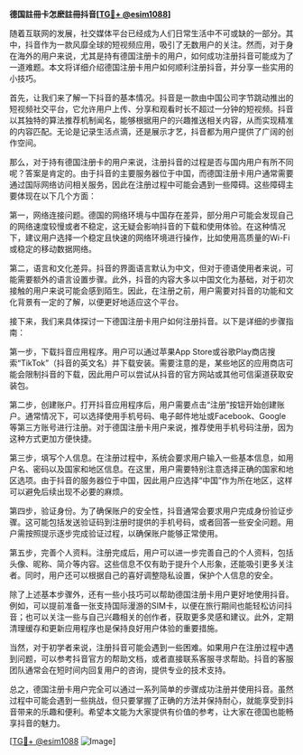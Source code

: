 **德国註冊卡怎麽註冊抖音[[TG💪+ @esim1088](https://t.me/s/esim1088)]**

随着互联网的发展，社交媒体平台已经成为人们日常生活中不可或缺的一部分。其中，抖音作为一款风靡全球的短视频应用，吸引了无数用户的关注。然而，对于身在海外的用户来说，尤其是持有德国注册卡的用户，如何成功注册抖音可能成为了一道难题。本文将详细介绍德国注册卡用户如何顺利注册抖音，并分享一些实用的小技巧。

首先，让我们来了解一下抖音的基本情况。抖音是一款由中国公司字节跳动推出的短视频社交平台，它允许用户上传、分享和观看时长不超过一分钟的短视频。抖音以其独特的算法推荐机制闻名，能够根据用户的兴趣推送相关内容，从而实现精准的内容匹配。无论是记录生活点滴，还是展示才艺，抖音都为用户提供了广阔的创作空间。

那么，对于持有德国注册卡的用户来说，注册抖音的过程是否与国内用户有所不同呢？答案是肯定的。由于抖音的主要服务器位于中国，而德国注册卡用户通常需要通过国际网络访问相关服务，因此在注册过程中可能会遇到一些障碍。这些障碍主要体现在以下几个方面：

第一，网络连接问题。德国的网络环境与中国存在差异，部分用户可能会发现自己的网络速度较慢或者不稳定，这无疑会影响抖音的下载和使用体验。在这种情况下，建议用户选择一个稳定且快速的网络环境进行操作，比如使用高质量的Wi-Fi或稳定的移动数据网络。

第二，语言和文化差异。抖音的界面语言默认为中文，但对于德语使用者来说，可能需要额外的语言设置步骤。此外，抖音的内容大多以中国文化为基础，对于初次接触的用户来说可能会感到陌生。因此，在注册之前，用户需要对抖音的功能和文化背景有一定的了解，以便更好地适应这个平台。

接下来，我们来具体探讨一下德国注册卡用户如何注册抖音。以下是详细的步骤指南：

第一步，下载抖音应用程序。用户可以通过苹果App Store或谷歌Play商店搜索“TikTok”（抖音的英文名）并下载安装。需要注意的是，某些地区的应用商店可能会限制抖音的下载，因此用户可以尝试从抖音的官方网站或其他可信渠道获取安装包。

第二步，创建账户。打开抖音应用程序后，用户需要点击“注册”按钮开始创建账户。通常情况下，可以选择使用手机号码、电子邮件地址或Facebook、Google等第三方账号进行注册。对于德国注册卡用户来说，推荐使用手机号码注册，因为这种方式更加方便快捷。

第三步，填写个人信息。在注册过程中，系统会要求用户输入一些基本信息，如用户名、密码以及国家和地区信息。在这里，用户需要特别注意选择正确的国家和地区选项。由于抖音的服务器位于中国，因此用户应选择“中国”作为所在地区，这样可以避免后续出现不必要的麻烦。

第四步，验证身份。为了确保账户的安全性，抖音通常会要求用户完成身份验证步骤。这可能包括发送验证码到注册时提供的手机号码，或者回答一些安全问题。用户需按照提示逐步完成验证过程，以确保账户能够正常使用。

第五步，完善个人资料。注册完成后，用户可以进一步完善自己的个人资料，包括头像、昵称、简介等内容。这些信息不仅有助于提升个人形象，还能吸引更多关注者。同时，用户还可以根据自己的喜好调整隐私设置，保护个人信息的安全。

除了上述基本步骤外，还有一些小技巧可以帮助德国注册卡用户更好地使用抖音。例如，可以提前准备一张支持国际漫游的SIM卡，以便在旅行期间也能轻松访问抖音；也可以关注一些与自己兴趣相关的创作者，获取更多灵感和建议。此外，定期清理缓存和更新应用程序也是保持良好用户体验的重要措施。

当然，对于初学者来说，注册抖音可能会遇到一些困难。如果用户在注册过程中遇到问题，可以参考抖音官方的帮助文档，或者直接联系客服寻求帮助。抖音的客服团队通常会在短时间内回复用户的咨询，提供专业的技术支持。

总之，德国注册卡用户完全可以通过一系列简单的步骤成功注册并使用抖音。虽然过程中可能会遇到一些挑战，但只要掌握了正确的方法并保持耐心，就能享受到抖音带来的乐趣和便利。希望本文能为大家提供有价值的参考，让大家在德国也能畅享抖音的魅力。

[[TG💪+ @esim1088](https://t.me/s/esim1088) ![Image](https://i.postimg.cc/4NQfJmqS/Snipaste-2025-05-13-00-14-12.png)]